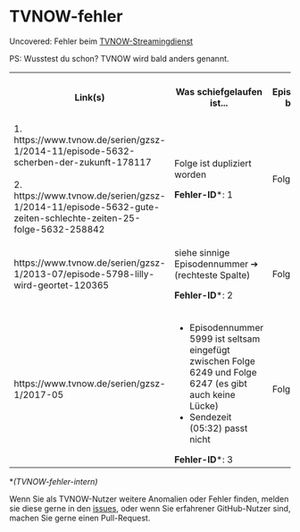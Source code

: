 # TVNOW-fehler
Uncovered: Fehler beim [TVNOW-Streamingdienst](https://www.tvnow.de)

PS: Wusstest du schon? TVNOW wird bald anders genannt.

<table>
  <tr><th>Link(s)</th><th>Was schiefgelaufen ist...</th><th>Episodennummer bei TVNOW</th><th>Episodennummer, wenn es nach Recht und Ordnung ginge</th></tr>
  <tr><td>1. https://www.tvnow.de/serien/gzsz-1/2014-11/episode-5632-scherben-der-zukunft-178117<br><br>2. https://www.tvnow.de/serien/gzsz-1/2014-11/episode-5632-gute-zeiten-schlechte-zeiten-25-folge-5632-258842</td><td><p>Folge ist dupliziert worden</p><p><strong>Fehler-ID</strong>*: 1</p></td><td>Folge 5632</td><td>nicht zutreffend</td></tr>
  <tr><td>https://www.tvnow.de/serien/gzsz-1/2013-07/episode-5798-lilly-wird-geortet-120365</td><td><p>siehe sinnige Episodennummer ➔ (rechteste Spalte)</p><p><p><strong>Fehler-ID</strong>*: 2</p></td><td>Folge 5798</td><td>Folge 5298</td></tr>
  <tr><td>https://www.tvnow.de/serien/gzsz-1/2017-05</td><td><ul><li>Episodennummer 5999 ist seltsam eingefügt zwischen Folge 6249 und Folge 6247 (es gibt auch keine Lücke)</li><li> Sendezeit (05:32) passt nicht</li></ul><strong>Fehler-ID</strong>*: 3</td><td>Folge 5999</td><td>Folge ???</td></tr>
  </table>
  
 *_(TVNOW-fehler-intern)_
  
  Wenn Sie als TVNOW-Nutzer weitere Anomalien oder Fehler finden, melden sie diese gerne in den [issues](https://github.com/spookyahell/TVNOW-fehler/issues), oder wenn Sie erfahrener GitHub-Nutzer sind, machen Sie gerne einen Pull-Request.
